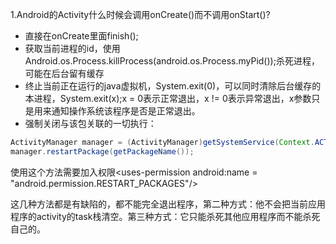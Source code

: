 1.Android的Activity什么时候会调用onCreate\(\)而不调用onStart\(\)?

* 直接在onCreate里面finish\(\);
* 获取当前进程的id，使用Android.os.Process.killProcess\(android.os.Process.myPid\(\)\);杀死进程，可能在后台留有缓存
* 终止当前正在运行的java虚拟机，System.exit\(0\)，可以同时清除后台缓存的本进程，System.exit\(x\);x = 0表示正常退出，x != 0表示异常退出，x参数只是用来通知操作系统该程序是否是正常退出。
* 强制关闭与该包关联的一切执行：

```java
ActivityManager manager = (ActivityManager)getSystemService(Context.ACTIVITY_SERVICE);
manager.restartPackage(getPackageName());
```

使用这个方法需要加入权限&lt;uses-permission android:name = "android.permission.RESTART\_PACKAGES"/&gt;

这几种方法都是有缺陷的，都不能完全退出程序，第二种方式：他不会把当前应用程序的activity的task栈清空。第三种方式：它只能杀死其他应用程序而不能杀死自己的。

